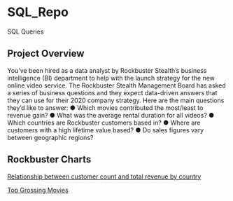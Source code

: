 # SQL_Repo
SQL Queries
## Project Overview
You’ve been hired as a data analyst by Rockbuster Stealth’s business intelligence (BI)
department to help with the launch strategy for the new online video service.
The Rockbuster Stealth Management Board has asked a series of business questions and
they expect data-driven answers that they can use for their 2020 company strategy. Here are
the main questions they’d like to answer:
● Which movies contributed the most/least to revenue gain?
● What was the average rental duration for all videos?
● Which countries are Rockbuster customers based in?
● Where are customers with a high lifetime value based?
● Do sales figures vary between geographic regions?

## Rockbuster Charts
[Relationship between customer count and total revenue by country](https://public.tableau.com/views/RockbusterCustomerCountandPayment/Dashboard1?:language=en-US&:display_count=n&:origin=viz_share_link)

[Top Grossing Movies](https://public.tableau.com/views/DI3_10_16766561230160/Sheet1?:language=en-US&:display_count=n&:origin=viz_share_link)
